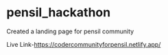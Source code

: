# pensil_hackathon
Created a landing page for pensil community

Live Link-https://codercommunityforpensil.netlify.app/
